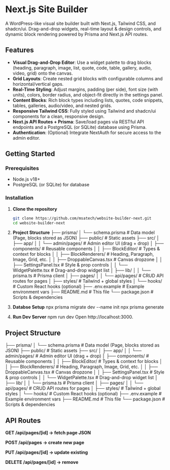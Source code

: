 # Next.js Site Builder

A WordPress-like visual site builder built with Next.js, Tailwind CSS, and shadcn/ui. Drag-and-drop widgets, real-time layout & design controls, and dynamic block rendering powered by Prisma and Next.js API routes.

## Features

- **Visual Drag-and-Drop Editor**: Use a widget palette to drag blocks (heading, paragraph, image, list, quote, code, table, gallery, audio, video, grid) onto the canvas.
- **Grid Layouts**: Create nested grid blocks with configurable columns and horizontal/vertical gaps.
- **Real-Time Styling**: Adjust margins, padding (per side), font size (with units), colors, border radius, and object-fit directly in the settings panel.
- **Content Blocks**: Rich block types including lists, quotes, code snippets, tables, galleries, audio/video, and nested grids.
- **Responsive Tailwind CSS**: Fully styled using Tailwind and shadcn/ui components for a clean, responsive design.
- **Next.js API Routes + Prisma**: Save/load pages via RESTful API endpoints and a PostgreSQL (or SQLite) database using Prisma.
- **Authentication**: (Optional) Integrate NextAuth for secure access to the admin editor.

## Getting Started

### Prerequisites

- Node.js v18+  
- PostgreSQL (or SQLite) for database

### Installation

1. **Clone the repository**  
   ```bash
   git clone https://github.com/msatech/website-builder-next.git
   cd website-builder-next

2. **Project Structure**
├── prisma/
│   └── schema.prisma             # Data model (Page, blocks stored as JSON)
├── public/                       # Static assets
├── src/
│   ├── app/
│   │   └── admin/pages/          # Admin editor UI (drag + drop)
│   ├── components/               # Reusable components
│   │   ├── BlockEditor/          # Types & context for blocks
│   │   ├── BlockRenderers/       # Heading, Paragraph, Image, Grid, etc.
│   │   ├── DroppableCanvas.tsx   # Canvas dropzone
│   │   ├── SettingsPanel.tsx     # Style & prop controls
│   │   └── WidgetPalette.tsx     # Drag-and-drop widget list
│   ├── lib/
│   │   └── prisma.ts             # Prisma client
│   ├── pages/
│   │   └── api/pages/            # CRUD API routes for pages
│   ├── styles/                   # Tailwind + global styles
│   └── hooks/                    # Custom React hooks (optional)
├── .env.example                  # Example environment vars
├── README.md                     # This file
└── package.json                  # Scripts & dependencies

2. **Databse Setup**
npx prisma migrate dev --name init
npx prisma generate

3. **Run Dev Server**
npm run dev
Open http://localhost:3000.

##  Project Structure
├── prisma/
│   └── schema.prisma             # Data model (Page, blocks stored as JSON)
├── public/                       # Static assets
├── src/
│   ├── app/
│   │   └── admin/pages/          # Admin editor UI (drag + drop)
│   ├── components/               # Reusable components
│   │   ├── BlockEditor/          # Types & context for blocks
│   │   ├── BlockRenderers/       # Heading, Paragraph, Image, Grid, etc.
│   │   ├── DroppableCanvas.tsx   # Canvas dropzone
│   │   ├── SettingsPanel.tsx     # Style & prop controls
│   │   └── WidgetPalette.tsx     # Drag-and-drop widget list
│   ├── lib/
│   │   └── prisma.ts             # Prisma client
│   ├── pages/
│   │   └── api/pages/            # CRUD API routes for pages
│   ├── styles/                   # Tailwind + global styles
│   └── hooks/                    # Custom React hooks (optional)
├── .env.example                  # Example environment vars
├── README.md                     # This file
└── package.json                  # Scripts & dependencies

## API Routes
**GET /api/pages/[id] → fetch page JSON**

**POST /api/pages → create new page**

**PUT /api/pages/[id] → update existing**

**DELETE /api/pages/[id] → remove**




